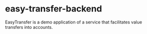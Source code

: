 # easy-transfer-backend
EasyTransfer is a demo application of a service that facilitates value transfers into accounts.
